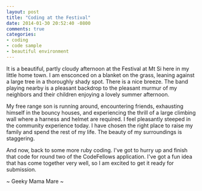 ```yaml
---
layout: post
title: "Coding at the Festival"
date: 2014-01-30 20:52:40 -0800
comments: true
categories:
- coding
- code sample
- beautiful environment
---
```

It is a beautiful, partly cloudy afternoon at the Festival at Mt Si here in my little home town.  I am ensconced on a blanket on the grass, leaning against a large tree in a thoroughly shady spot.  There is a nice breeze.  The band playing nearby is a pleasant backdrop to the pleasant murmur of my neighbors and their children enjoying a lovely summer afternoon.

My free range son is running around, encountering friends, exhausting himself in the bouncy houses, and experiencing the thrill of a large climbing wall where a harness and helmet are required.  I feel pleasantly steeped in the community experience today.  I have chosen the right place to raise my family and spend the rest of my life.  The beauty of my surroundings is staggering.

And now, back to some more ruby coding.  I've got to hurry up and finish that code for round two of the CodeFellows application.  I've got a fun idea that has come together very well, so I am excited to get it ready for submission.

~ Geeky Mama Mare ~

